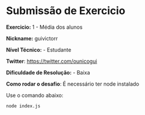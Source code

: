 # Submissão de Exercicio

**Exercicio:** 1 - Média dos alunos

**Nickname:** guivictorr

**Nível Técnico:** - Estudante

**Twitter**: https://twitter.com/ounicogui

**Dificuldade de Resolução:** - Baixa

**Como rodar o desafio**: É necessário ter node instalado

Use o comando abaixo: 
```bash
node index.js
```
